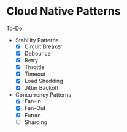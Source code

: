 # Cloud Native Patterns

To-Do:

- Stability Patterns
    - [X] Circuit Breaker
    - [X] Debounce
    - [X] Retry
    - [X] Throttle
    - [X] Timeout
    - [X] Load Shedding
    - [X] Jitter Backoff

- Concurrency Patterns
    - [X] Fan-In
    - [X] Fan-Out
    - [X] Future
    - [ ] Sharding
